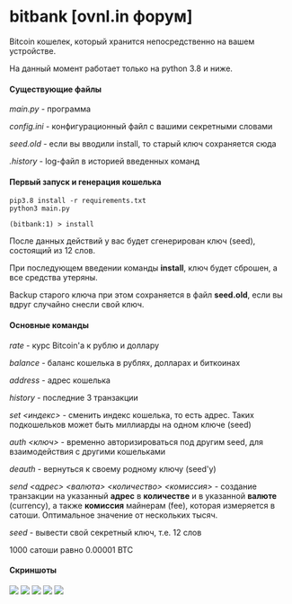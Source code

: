 # bitbank [ovnl.in форум]
Bitcoin кошелек, который хранится непосредственно на вашем устройстве.

На данный момент работает только на python 3.8 и ниже.

#### Существующие файлы
_main.py_ - программа

_config.ini_ - конфигурационный файл с вашими секретными словами

_seed.old_ - если вы вводили install, то старый ключ сохраняется сюда

_.history_ - log-файл в историей введенных команд

#### Первый запуск и генерация кошелька
```
pip3.8 install -r requirements.txt
python3 main.py

(bitbank:1) > install
```
После данных действий у вас будет сгенерирован ключ (seed), состоящий из 12 слов.

При последующем введении команды **install**, ключ будет сброшен, а все средства утеряны.

Backup старого ключа при этом сохраняется в файл **seed.old**, если вы вдруг случайно снесли свой ключ.

#### Основные команды
_rate_ - курс Bitcoin'а к рублю и доллару

_balance_ - баланс кошелька в рублях, долларах и биткоинах

_address_ - адрес кошелька

_history_ - последние 3 транзакции

_set <индекс>_ - сменить индекс кошелька, то есть адрес. Таких подкошельков может быть миллиарды на одном ключе (seed)

_auth <ключ>_ - временно авторизироваться под другим seed, для взаимодействия с другими кошельками

_deauth_ - вернуться к своему родному ключу (seed'у)

_send <адрес> <валюта> <количество> <комиссия>_ - создание транзакции на указанный **адрес** в **количестве** и в указанной **валюте** (currency), а также **комиссия** майнерам (fee), которая измеряется в сатоши. Оптимальное значение от нескольких тысяч.

_seed_ - вывести свой секретный ключ, т.е. 12 слов

1000 сатоши равно 0.00001 BTC

#### Скриншоты
![](https://habrastorage.org/webt/tz/sv/0n/tzsv0nvszv3rrorva1ip7vwliia.jpeg)
![](https://habrastorage.org/webt/5v/bz/ht/5vbzhtvcy0lc_uvhi_kkgel5w7q.jpeg)
![](https://habrastorage.org/webt/76/z3/1a/76z31aet8m5zlgivyulq4xrlo2y.jpeg)
![](https://habrastorage.org/webt/kx/67/xa/kx67xazyp6thvhqvu8zmgvwylda.jpeg)
![](https://habrastorage.org/webt/jz/cb/wb/jzcbwb8qwqlimm2n5ohhmobtfj8.jpeg)
